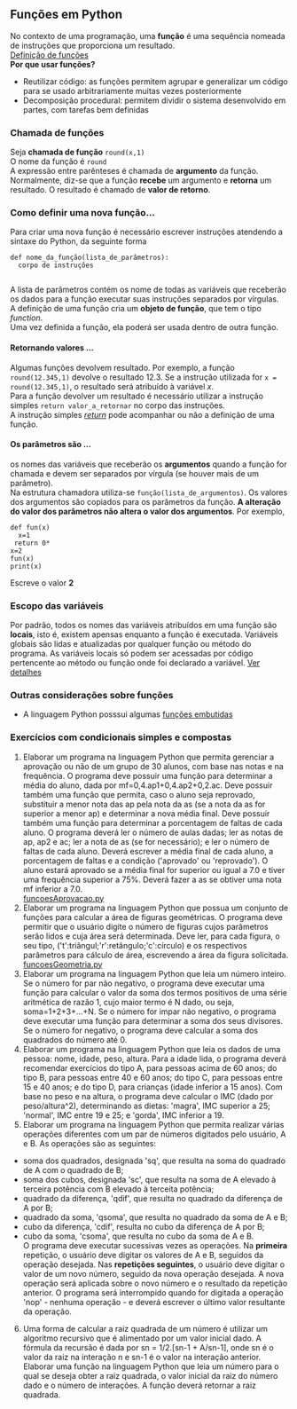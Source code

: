 ## Funções em Python  
No contexto de uma programação, uma **função** é uma sequência nomeada de instruções que proporciona um resultado.  
[Definição de funções](https://docs.python.org/pt-br/3/reference/compound_stmts.html#function-definitions)  
**Por que usar funções?**     
- Reutilizar código: as funções permitem agrupar e generalizar um código para se usado arbitrariamente muitas vezes posteriormente  
- Decomposição procedural: permitem dividir o sistema desenvolvido em partes, com tarefas bem definidas  

### Chamada de funções
Seja **chamada de função** `round(x,1)`  
O nome da função é `round`  
A expressão entre parênteses é chamada de **argumento** da função. Normalmente, diz-se que a função **recebe** um argumento e **retorna** um resultado. O resultado é chamado de **valor de retorno**.  

### Como definir uma nova função...
Para criar uma nova função é necessário escrever instruções atendendo a sintaxe do Python, da seguinte forma  
```
def nome_da_função(lista_de_parâmetros):
  corpo de instruções
  
 ```  
A lista de parâmetros contém os nome de todas as variáveis que receberão os dados para a função executar suas instruções separados por vírgulas.  
A definição de uma função cria um **objeto de função**, que tem o tipo *function*.  
Uma vez definida a função, ela poderá ser usada dentro de outra função.   
#### Retornando valores ...
Algumas funções devolvem resultado. Por exemplo, a função `round(12.345,1)` devolve o resultado 12.3. Se a instrução utilizada for `x = round(12.345,1)`, o resultado será atribuído à variável *x*.  
Para a função devolver um resultado é necessário utilizar a instrução simples `return valor_a_retornar` no corpo das instruções.  
A instrução simples [*return*](https://docs.python.org/pt-br/3/reference/simple_stmts.html#the-return-statement) pode acompanhar ou não a definição de uma função.   
#### Os parâmetros são ...  
os nomes das variáveis que receberão os **argumentos** quando a função for chamada e devem ser separados por vírgula (se houver mais de um parâmetro).  
Na estrutura chamadora utiliza-se `função(lista_de_argumentos)`. Os valores dos argumentos são copiados para os parâmetros da função. **A alteração do valor dos parâmetros não altera o valor dos argumentos**. Por exemplo,
```
def fun(x)  
  x=1  
 return 0*     
x=2    
fun(x)  
print(x)
```
Escreve o valor **2**

### Escopo das variáveis  
Por padrão, todos os nomes das variáveis atribuídos em uma função são **locais**, isto é, existem apensas enquanto a função é executada. Variáveis globais são lidas e atualizadas por qualquer função ou método do programa. As variáveis locais só podem ser acessadas por código pertencente ao método ou função onde foi declarado a variável. [Ver detalhes](prog_funcoes_escopo.md)

### Outras considerações sobre funções  
- A linguagem Python posssui algumas [funções embutidas](https://docs.python.org/pt-br/3/library/functions.html)

### Exercícios com condicionais simples e compostas  
1. Elaborar um programa na linguagem Python que permita gerenciar a aprovação ou não de um grupo de 30 alunos, com base nas notas e na frequência. O programa deve possuir uma função para determinar a média do aluno, dada por mf=0,4.ap1+0,4.ap2+0,2.ac. Deve possuir também uma função que permita, caso o aluno seja reprovado, substituir a menor nota das ap pela nota da as (se a nota da as for superior a menor ap) e determinar a nova média final. Deve possuir também uma função para determinar a porcentagem de faltas de cada aluno. O programa deverá ler o número de aulas dadas; ler as notas de ap, ap2 e ac; ler a nota de as (se for necessário); e ler o número de faltas de cada aluno. Deverá escrever a média final de cada aluno, a porcentagem de faltas e a condição ('aprovado' ou 'reprovado'). O aluno estará aprovado se a média final for superior ou igual a 7.0 e tiver uma frequência superior a 75%. Deverá fazer a as se obtiver uma nota mf inferior a 7.0.   
[funcoesAprovacao.py](https://github.com/claytonjasilva/prog_exemplos/blob/main/funcoesAprovacao.py)  
2. Elaborar um programa na linguagem Python que possua um conjunto de funções para calcular a área de figuras geométricas. O programa deve permitir que o usuário digite o número de figuras cujos parâmetros serão lidos e cuja área será determinada. Deve ler, para cada figura, o seu tipo, ('t':triângul;'r':retângulo;'c':círculo) e os respectivos parâmetros para cálculo de área, escrevendo a área da figura solicitada. [funcoesGeometria.py](https://github.com/claytonjasilva/prog_exemplos/blob/main/funcoesGeometria.py)  
3. Elaborar um programa na linguagem Python que leia um número inteiro. Se o número for par não negativo, o programa deve executar uma função para calcular o valor da soma dos termos positivos de uma série aritmética de razão 1, cujo maior termo é N dado, ou seja, soma=1+2+3+...+N. Se o número for impar não negativo, o programa deve executar uma função para determinar a soma dos seus divisores. Se o número for negativo, o programa deve calcular a soma dos quadrados do número até 0.  
4. Elaborar um programa na linguagem Python que leia os dados de uma pessoa: nome, idade, peso, altura. Para a idade lida, o programa deverá recomendar exercícios do tipo A, para pessoas acima de 60 anos; do tipo B, para pessoas entre 40 e 60 anos; do tipo C, para pessoas entre 15 e 40 anos; e do tipo D, para crianças (idade inferior a 15 anos). Com base no peso e na altura, o programa deve calcular o IMC (dado por peso/altura^2), determinando as dietas: 'magra', IMC superior a 25; 'normal', IMC entre 19 e 25; e 'gorda', IMC inferior a 19.  
5. Elaborar um programa na linguagem Python que permita realizar várias operações diferentes com um par de números digitados pelo usuário, A e B. As operações são as seguintes:  
- soma dos quadrados, designada 'sq', que resulta na soma do quadrado de A com o quadrado de B;  
- soma dos cubos, designada 'sc', que resulta na soma de A elevado à terceira potência com B elevado à terceita potência;
- quadrado da diferença, 'qdif', que resulta no quadrado da diferença de A por B;
- quadrado da soma, 'qsoma', que resulta no quadrado da soma de A e B;
- cubo da diferença, 'cdif', resulta no cubo da diferença de A por B;
- cubo da soma, 'csoma', que resulta no cubo da soma de A e B.  
O programa deve executar sucessivas vezes as operações. Na **primeira** repetição, o usuário deve digitar os valores de A e B, seguidos da operação desejada. Nas **repetições seguintes**, o usuário deve digitar o valor de um novo número, seguido da nova operação desejada. A nova operação será aplicada sobre o novo número e o resultado da repetição anterior. O programa será interrompido quando for digitada a operação 'nop' - nenhuma operação - e deverá escrever o último valor resultante da operação.
6. Uma forma de calcular a raiz quadrada de um número é utilizar um algoritmo recursivo que é alimentado por um valor inicial dado. A fórmula da recursão é dada por sn = 1/2.[sn-1 + A/sn-1], onde sn é o valor da raiz na interação n e sn-1 é o valor na interação anterior. Elaborar uma função na linguagem Python que leia um número para o qual se deseja obter a raiz quadrada, o valor inicial da raiz do número dado e o número de interações. A função deverá retornar a raiz quadrada. 
